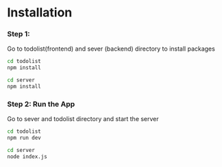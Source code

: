 # Installation


### Step 1: 
Go to todolist(frontend) and sever (backend) directory to install packages
```bash
cd todolist
npm install
```
```bash
cd server
npm install
```
### Step 2: Run the App 
Go to sever and todolist directory and start the server
```bash
cd todolist
npm run dev
```
```bash
cd server
node index.js
```
